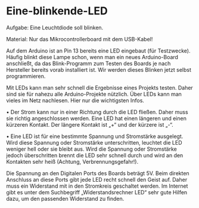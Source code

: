 # Eine-blinkende-LED
Aufgabe: Eine Leuchtdiode soll blinken.

Material: Nur das Mikrocontrollerboard mit dem USB-Kabel!

Auf dem Arduino ist an Pin 13 bereits eine LED eingebaut (für Testzwecke). Häufig blinkt diese Lampe schon, wenn man ein neues Arduino-Board anschließt, da das Blink-Programm zum Testen des Boards je nach Hersteller bereits vorab installiert ist. Wir werden dieses Blinken jetzt selbst programmieren.


Mit LEDs kann man sehr schnell die Ergebnisse eines Projekts testen. Daher sind sie für nahezu alle Arduino-Projekte nützlich. Über LEDs kann man vieles im Netz nachlesen. Hier nur die wichtigsten Infos.

•	Der Strom kann nur in einer Richtung durch die LED fließen. Daher muss sie richtig angeschlossen werden. Eine LED hat einen längeren und einen kürzeren Kontakt. Der längere Kontakt ist „+“ und der kürzere ist „-“.

•	Eine LED ist für eine bestimmte Spannung und Stromstärke ausgelegt. Wird diese Spannung oder Stromstärke unterschritten, leuchtet die LED weniger hell oder sie bleibt aus. Wird die Spannung oder Stromstärke jedoch überschritten brennt die LED sehr schnell durch und wird an den Kontakten sehr heiß (Achtung, Verbrennungsgefahr!).

Die Spannung an den Digitalen Ports des Boards beträgt 5V. Beim direkten Anschluss an diese Ports gibt jede LED recht schnell den Geist auf. Daher muss ein Widerstand mit in den Stromkreis geschaltet werden. Im Internet gibt es unter dem Suchbegriff „Widerstandsrechner LED“ sehr gute Hilfen dazu, um den passenden Widerstand zu finden.

